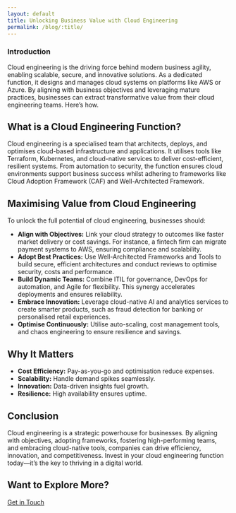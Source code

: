 ```yaml
---
layout: default
title: Unlocking Business Value with Cloud Engineering
permalink: /blog/:title/
---
```


<section class="default-page">
  <section class="page-section">
    <h1>Introduction</h1>
    <p>Cloud engineering is the driving force behind modern business agility, enabling scalable, secure, and innovative solutions. As a dedicated function, it designs and manages cloud systems on platforms like AWS or Azure. By aligning with business objectives and leveraging mature practices, businesses can extract transformative value from their cloud engineering teams. Here’s how.</p>
  </section>

  <section class="page-section animate-slide-up">
    <h2>What is a Cloud Engineering Function?</h2>
    <p>Cloud engineering is a specialised team that architects, deploys, and optimises cloud-based infrastructure and applications. It utilises tools like Terraform, Kubernetes, and cloud-native services to deliver cost-efficient, resilient systems. From automation to security, the function ensures cloud environments support business success whilst adhering to frameworks like Cloud Adoption Framework (CAF) and Well-Architected Framework.</p>
  </section>

  <section class="page-section animate-slide-up">
    <h2>Maximising Value from Cloud Engineering</h2>
    <p>To unlock the full potential of cloud engineering, businesses should:</p>
    <ul class="section-list">
      <li><strong>Align with Objectives:</strong> Link your cloud strategy to outcomes like faster market delivery or cost savings. For instance, a fintech firm can migrate payment systems to AWS, ensuring compliance and scalability.</li>
      <li><strong>Adopt Best Practices:</strong> Use Well-Architected Frameworks and Tools to build secure, efficient architectures and conduct reviews to optimise security, costs and performance.</li>
      <li><strong>Build Dynamic Teams:</strong> Combine ITIL for governance, DevOps for automation, and Agile for flexibility. This synergy accelerates deployments and ensures reliability.</li>
      <li><strong>Embrace Innovation:</strong> Leverage cloud-native AI and analytics services to create smarter products, such as fraud detection for banking or personalised retail experiences.</li>
      <li><strong>Optimise Continuously:</strong> Utilise auto-scaling, cost management tools, and chaos engineering to ensure resilience and savings.</li>
    </ul>
  </section>

  <section class="page-section animate-slide-up">
    <h2>Why It Matters</h2>
    <ul class="section-list">
      <li><strong>Cost Efficiency:</strong> Pay-as-you-go and optimisation reduce expenses.</li>
      <li><strong>Scalability:</strong> Handle demand spikes seamlessly.</li>
      <li><strong>Innovation:</strong> Data-driven insights fuel growth.</li>
      <li><strong>Resilience:</strong> High availability ensures uptime.</li>
    </ul>
  </section>

  <section class="page-section animate-slide-up">
    <h2>Conclusion</h2>
    <p>Cloud engineering is a strategic powerhouse for businesses. By aligning with objectives, adopting frameworks, fostering high-performing teams, and embracing cloud-native tools, companies can drive efficiency, innovation, and competitiveness. Invest in your cloud engineering function today—it’s the key to thriving in a digital world.</p>
  </section>

  <section class="contact-cta animate-fade-in">
    <h2>Want to Explore More?</h2>
    <a href="/contact/" class="button-primary">Get in Touch</a>
  </section>
</section>